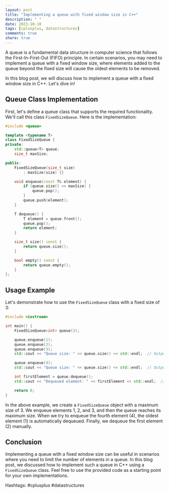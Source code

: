 ```yaml
---
layout: post
title: "Implementing a queue with fixed window size in C++"
description: " "
date: 2023-10-10
tags: [cplusplus, datastructures]
comments: true
share: true
---
```


A queue is a fundamental data structure in computer science that follows the First-In-First-Out (FIFO) principle. In certain scenarios, you may need to implement a queue with a fixed window size, where elements added to the queue beyond the fixed size will cause the oldest elements to be removed.

In this blog post, we will discuss how to implement a queue with a fixed window size in C++. Let's dive in!

## Queue Class Implementation

First, let's define a queue class that supports the required functionality. We'll call this class `FixedSizeQueue`. Here is the implementation:

```cpp
#include <queue>

template <typename T>
class FixedSizeQueue {
private:
    std::queue<T> queue;
    size_t maxSize;

public:
    FixedSizeQueue(size_t size)
        : maxSize(size) {}

    void enqueue(const T& element) {
        if (queue.size() >= maxSize) {
            queue.pop();
        }
        queue.push(element);
    }

    T dequeue() {
        T element = queue.front();
        queue.pop();
        return element;
    }

    size_t size() const {
        return queue.size();
    }

    bool empty() const {
        return queue.empty();
    }
};
```

## Usage Example

Let's demonstrate how to use the `FixedSizeQueue` class with a fixed size of 3:

```cpp
#include <iostream>

int main() {
    FixedSizeQueue<int> queue(3);

    queue.enqueue(1);
    queue.enqueue(2);
    queue.enqueue(3);
    std::cout << "Queue size: " << queue.size() << std::endl;  // Output: Queue size: 3

    queue.enqueue(4);
    std::cout << "Queue size: " << queue.size() << std::endl;  // Output: Queue size: 3

    int firstElement = queue.dequeue();
    std::cout << "Dequeued element: " << firstElement << std::endl;  // Output: Dequeued element: 2

    return 0;
}
```

In the above example, we create a `FixedSizeQueue` object with a maximum size of 3. We enqueue elements 1, 2, and 3, and then the queue reaches its maximum size. When we try to enqueue the fourth element (4), the oldest element (1) is automatically dequeued. Finally, we dequeue the first element (2) manually.

## Conclusion

Implementing a queue with a fixed window size can be useful in scenarios where you need to limit the number of elements in a queue. In this blog post, we discussed how to implement such a queue in C++ using a `FixedSizeQueue` class. Feel free to use the provided code as a starting point for your own implementations.

Hashtags: #cplusplus #datastructures